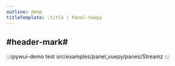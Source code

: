 ```yaml
---
outline: deep
titleTemplate: :title | Panel-Vuepy
---
```


## #header-mark#
:::ipywui-demo test
src/examples/panel_vuepy/panes/Streamz
::: 